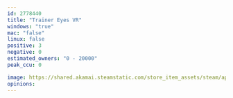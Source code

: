 ```yaml
---
id: 2778440
title: "Trainer Eyes VR"
windows: "true"
mac: "false"
linux: false
positive: 3
negative: 0
estimated_owners: "0 - 20000"
peak_ccu: 0

image: https://shared.akamai.steamstatic.com/store_item_assets/steam/apps/2778440/header.jpg?t=1722673630
opinions:
---
```

